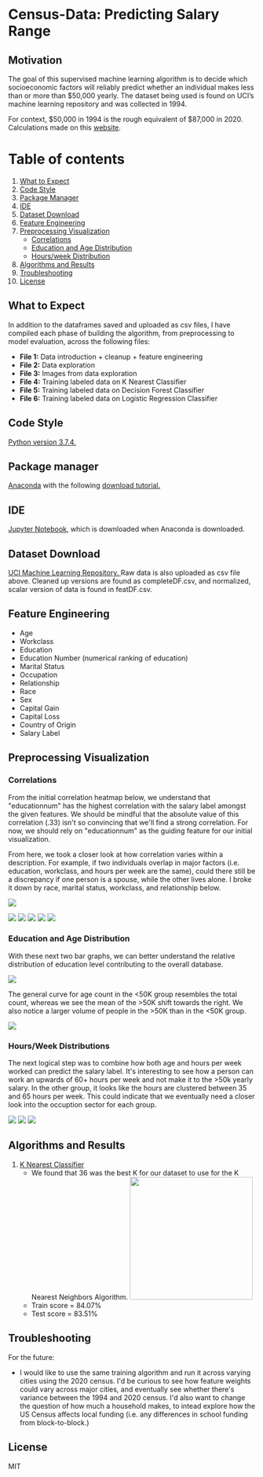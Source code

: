 # Census-Data: Predicting Salary Range

## Motivation <a name="motivation"></a>
The goal of this supervised machine learning algorithm is to decide which socioeconomic factors will reliably predict whether an individual makes less than or more than $50,000 yearly. The dataset being used is found on UCI’s machine learning repository and was collected in 1994.

For context, $50,000 in 1994 is the rough equivalent of $87,000 in 2020. Calculations made on this 
<a href="https://www.in2013dollars.com/us/inflation/1994?amount=50000">website</a>.

# Table of contents
1. [What to Expect](#expect)
2. [Code Style](#codestyle)
3. [Package Manager](#package)
4. [IDE](#ide)
5. [Dataset Download](#dataset)
6. [Feature Engineering](#feature)
7. [Preprocessing Visualization](#preprocessing)
    - [Correlations](#corr)
    - [Education and Age Distribution](#eduage)
    - [Hours/week Distribution](#hrs)
8. [Algorithms and Results](#algorithms)
9. [Troubleshooting](#troubleshooting)
10. [License](#license)


## What to Expect <a name="expect"></a>
In addition to the dataframes saved and uploaded as csv files, I have compiled each phase of building the algorithm, from preprocessing to model evaluation, across the following files:

 <ul style="list-style-type:disc">
 <li><b>File 1:</b> Data introduction + cleanup + feature engineering</li>
         <li><b>File 2:</b> Data exploration</li>
         <li><b>File 3:</b> Images from data exploration</li>
         <li><b>File 4:</b> Training labeled data on K Nearest Classifier</li>
         <li><b>File 5:</b> Training labeled data on Decision Forest Classifier</li>
         <li><b>File 6:</b> Training labeled data on Logistic Regression Classifier</li>
      </ul>
      
## Code Style <a name="codestyle"></a>
<a href="https://docs.python.org/3.7/contents.html">Python version 3.7.4.</a>

## Package manager <a name="package"></a>
<a href="https://repo.anaconda.com/">Anaconda</a> with the following <a href="https://www.youtube.com/watch?v=5mDYijMfSzs&t=255s">download tutorial.</a>

## IDE <a name="ide"></a>
<a href="https://jupyter.org/about">Jupyter Notebook</a>, which is downloaded when Anaconda is downloaded.

## Dataset Download <a name="dataset"></a>
<a href="https://archive.ics.uci.edu/ml/datasets/census+income">UCI Machine Learning Repository. </a> Raw data is also uploaded as csv file above. Cleaned up versions are found as completeDF.csv, and normalized, scalar version of data is found in featDF.csv.

## Feature Engineering <a name="feature"></a>
<ul style="list-style-type:disc">
         <li>Age</li>
         <li>Workclass</li>
         <li>Education</li>
         <li>Education Number (numerical ranking of education)
         </li>
         <li>Marital Status</li>
         <li>Occupation</li>
         <li>Relationship</li>
         <li>Race</li>
         <li>Sex</li>
         <li>Capital Gain</li>
         <li>Capital Loss</li>
         <li>Country of Origin</li>
         <li>Salary Label</li>
      </ul>

## Preprocessing Visualization <a name="preprocessing"></a>

### Correlations <a name="corr"></a>
From the initial correlation heatmap below, we understand that "educationnum" has the highest correlation with the salary label amongst the given features. We should be mindful that the absolute value of this correlation (.33) isn't so convincing that we'll find a strong correlation. For now, we should rely on "educationnum" as the guiding feature for our initial visualization. 


From here, we took a closer look at how correlation varies within a description. For example, if two individuals overlap in major factors (i.e. education, workclass, and hours per week are the same), could there still be a discrepancy if one person is a spouse, while the other lives alone. I broke it down by race, marital status, workclass, and relationship below.

![](images_folder/heatmap.png)

![](images_folder/maritalstatus_corr.png)
![](images_folder/occupation_corr.png)
![](images_folder/race_corr.png)
![](images_folder/workclass_corr.png)
![](images_folder/relationship_corr.png)



### Education and Age Distribution <a name="eduage"></a>

With these next two bar graphs, we can better understand the relative distribution of education level contributing to the overall database.

![](images_folder/agecount_eachgroup.png)

The general curve for age count in the <50K group resembles the total count, whereas we see the mean of the >50K shift towards the right. We also notice a larger volume of people in the >50K than in the <50K group.


![](images_folder/educationcount_eachgroup.png)

### Hours/Week Distributions  <a name="hrs"></a>

The next logical step was to combine how both age and hours per week worked can predict the salary label. It's interesting to see how a person can work an upwards of 60+ hours per week and not make it to the >50k yearly salary. In the other group, it looks like the hours are clustered between 35 and 65 hours per week. This could indicate that we eventually need a closer look into the occuption sector for each group.


![](images_folder/scatter_salaryagecapgain.png)
![](images_folder/scatter_salaryageeducation.png)
![](images_folder/scatter_salaryagehours.png)

## Algorithms and Results <a name="algorithms"></a>
<ol>
    <li><a href="https://en.wikipedia.org/wiki/K-nearest_neighbors_algorithm">K Nearest Classifier</a>
        <ul>
             <li> We found that 36 was the best K for our dataset to use for the K Nearest Neighbors Algorithm.
              <img src="census1994_images/bestK_lineplot.png" width="250">
             </li>
         <li> Train score = 84.07%
          <li> Test score = 83.51%
</ol>

## Troubleshooting <a name="troubleshooting"></a>

For the future:
<ul style="list-style-type:disc">
 <li> I would like to use the same training algorithm and run it across varying cities using the 2020 census. I'd be curious to see how feature weights could vary across major cities, and eventually see whether there's variance between the 1994 and 2020 census. I'd also want to change the question of how much a household makes, to intead explore how the US Census affects local funding (i.e. any differences in school funding from block-to-block.)
 </li>
 </ul>

## License <a name="license"></a>
MIT
      
